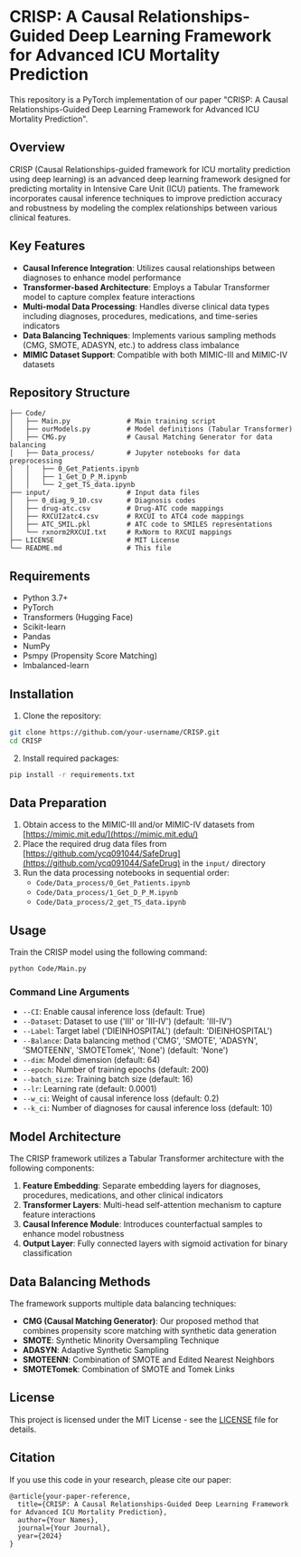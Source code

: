 # CRISP: A Causal Relationships-Guided Deep Learning Framework for Advanced ICU Mortality Prediction

This repository is a PyTorch implementation of our paper "CRISP: A Causal Relationships-Guided Deep Learning Framework for Advanced ICU Mortality Prediction".

## Overview

CRISP (Causal Relationships-guided framework for ICU mortality prediction using deep learning) is an advanced deep learning framework designed for predicting mortality in Intensive Care Unit (ICU) patients. The framework incorporates causal inference techniques to improve prediction accuracy and robustness by modeling the complex relationships between various clinical features.

## Key Features

- **Causal Inference Integration**: Utilizes causal relationships between diagnoses to enhance model performance
- **Transformer-based Architecture**: Employs a Tabular Transformer model to capture complex feature interactions
- **Multi-modal Data Processing**: Handles diverse clinical data types including diagnoses, procedures, medications, and time-series indicators
- **Data Balancing Techniques**: Implements various sampling methods (CMG, SMOTE, ADASYN, etc.) to address class imbalance
- **MIMIC Dataset Support**: Compatible with both MIMIC-III and MIMIC-IV datasets

## Repository Structure

```
├── Code/
│   ├── Main.py              # Main training script
│   ├── ourModels.py         # Model definitions (Tabular Transformer)
│   ├── CMG.py               # Causal Matching Generator for data balancing
│   ├── Data_process/        # Jupyter notebooks for data preprocessing
│   │   ├── 0_Get_Patients.ipynb
│   │   ├── 1_Get_D_P_M.ipynb
│   │   └── 2_get_TS_data.ipynb
├── input/                   # Input data files
│   ├── 0_diag_9_10.csv      # Diagnosis codes
│   ├── drug-atc.csv         # Drug-ATC code mappings
│   ├── RXCUI2atc4.csv       # RXCUI to ATC4 code mappings
│   ├── ATC_SMIL.pkl         # ATC code to SMILES representations
│   └── rxnorm2RXCUI.txt     # RxNorm to RXCUI mappings
├── LICENSE                  # MIT License
└── README.md                # This file
```

## Requirements

- Python 3.7+
- PyTorch
- Transformers (Hugging Face)
- Scikit-learn
- Pandas
- NumPy
- Psmpy (Propensity Score Matching)
- Imbalanced-learn

## Installation

1. Clone the repository:
```bash
git clone https://github.com/your-username/CRISP.git
cd CRISP
```

2. Install required packages:
```bash
pip install -r requirements.txt
```

## Data Preparation

1. Obtain access to the MIMIC-III and/or MIMIC-IV datasets from [https://mimic.mit.edu/](https://mimic.mit.edu/)
2. Place the required drug data files from [https://github.com/ycq091044/SafeDrug](https://github.com/ycq091044/SafeDrug) in the `input/` directory
3. Run the data processing notebooks in sequential order:
   - `Code/Data_process/0_Get_Patients.ipynb`
   - `Code/Data_process/1_Get_D_P_M.ipynb`
   - `Code/Data_process/2_get_TS_data.ipynb`

## Usage

Train the CRISP model using the following command:

```bash
python Code/Main.py
```

### Command Line Arguments

- `--CI`: Enable causal inference loss (default: True)
- `--Dataset`: Dataset to use ('III' or 'III-IV') (default: 'III-IV')
- `--Label`: Target label ('DIEINHOSPITAL') (default: 'DIEINHOSPITAL')
- `--Balance`: Data balancing method ('CMG', 'SMOTE', 'ADASYN', 'SMOTEENN', 'SMOTETomek', 'None') (default: 'None')
- `--dim`: Model dimension (default: 64)
- `--epoch`: Number of training epochs (default: 200)
- `--batch_size`: Training batch size (default: 16)
- `--lr`: Learning rate (default: 0.0001)
- `--w_ci`: Weight of causal inference loss (default: 0.2)
- `--k_ci`: Number of diagnoses for causal inference loss (default: 10)

## Model Architecture

The CRISP framework utilizes a Tabular Transformer architecture with the following components:

1. **Feature Embedding**: Separate embedding layers for diagnoses, procedures, medications, and other clinical indicators
2. **Transformer Layers**: Multi-head self-attention mechanism to capture feature interactions
3. **Causal Inference Module**: Introduces counterfactual samples to enhance model robustness
4. **Output Layer**: Fully connected layers with sigmoid activation for binary classification

## Data Balancing Methods

The framework supports multiple data balancing techniques:

- **CMG (Causal Matching Generator)**: Our proposed method that combines propensity score matching with synthetic data generation
- **SMOTE**: Synthetic Minority Oversampling Technique
- **ADASYN**: Adaptive Synthetic Sampling
- **SMOTEENN**: Combination of SMOTE and Edited Nearest Neighbors
- **SMOTETomek**: Combination of SMOTE and Tomek Links

## License

This project is licensed under the MIT License - see the [LICENSE](LICENSE) file for details.

## Citation

If you use this code in your research, please cite our paper:

```
@article{your-paper-reference,
  title={CRISP: A Causal Relationships-Guided Deep Learning Framework for Advanced ICU Mortality Prediction},
  author={Your Names},
  journal={Your Journal},
  year={2024}
}
```